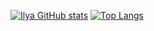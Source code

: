 [![Ilya GitHub stats](https://github-readme-stats.vercel.app/api?username=snatch2win&show_icons=true&theme=gruvbox)](https://github.com/snatch2win26/github-readme-stats)
[![Top Langs](https://github-readme-stats.vercel.app/api/top-langs/?username=snatch2win&layout=compact&theme=gruvbox)](https://github.com/snatch2win/github-readme-stats)
<!--
**snatch2win/snatch2win** is a ✨ _special_ ✨ repository because its `README.md` (this file) appears on your GitHub profile.

Here are some ideas to get you started:

- 🔭 I’m currently working on ...
- 🌱 I’m currently learning ...
- 👯 I’m looking to collaborate on ...
- 🤔 I’m looking for help with ...
- 💬 Ask me about ...
- 📫 How to reach me: ...
- 😄 Pronouns: ...
- ⚡ Fun fact: ...
-->
